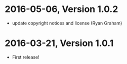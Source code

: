 2016-05-06, Version 1.0.2
=========================

 * update copyright notices and license (Ryan Graham)


2016-03-21, Version 1.0.1
=========================

 * First release!
